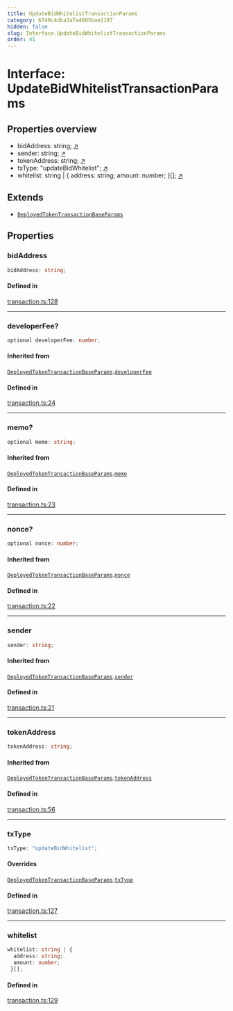 ```yaml
---
title: UpdateBidWhitelistTransactionParams
category: 6749c4dba3a7a4005bae1197
hidden: false
slug: Interface.UpdateBidWhitelistTransactionParams
order: 41
---
```


# Interface: UpdateBidWhitelistTransactionParams

## Properties overview

- bidAddress:  string; [↗](#bidaddress)
- sender:  string; [↗](#sender)
- tokenAddress:  string; [↗](#tokenaddress)
- txType:  "updateBidWhitelist"; [↗](#txtype)
- whitelist:  string | {
  address: string;
  amount: number;
 }[]; [↗](#whitelist)

## Extends

- [`DeployedTokenTransactionBaseParams`](interfacedeployedtokentransactionbaseparams)

## Properties

### bidAddress

```ts
bidAddress: string;
```

#### Defined in

[transaction.ts:128](https://github.com/zkcloudworker/minatokens-lib/blob/main/packages/api/src/transaction.ts#L128)

***

### developerFee?

```ts
optional developerFee: number;
```

#### Inherited from

[`DeployedTokenTransactionBaseParams`](interfacedeployedtokentransactionbaseparams).[`developerFee`](Interface.DeployedTokenTransactionBaseParams.md#developerfee)

#### Defined in

[transaction.ts:24](https://github.com/zkcloudworker/minatokens-lib/blob/main/packages/api/src/transaction.ts#L24)

***

### memo?

```ts
optional memo: string;
```

#### Inherited from

[`DeployedTokenTransactionBaseParams`](interfacedeployedtokentransactionbaseparams).[`memo`](Interface.DeployedTokenTransactionBaseParams.md#memo)

#### Defined in

[transaction.ts:23](https://github.com/zkcloudworker/minatokens-lib/blob/main/packages/api/src/transaction.ts#L23)

***

### nonce?

```ts
optional nonce: number;
```

#### Inherited from

[`DeployedTokenTransactionBaseParams`](interfacedeployedtokentransactionbaseparams).[`nonce`](Interface.DeployedTokenTransactionBaseParams.md#nonce)

#### Defined in

[transaction.ts:22](https://github.com/zkcloudworker/minatokens-lib/blob/main/packages/api/src/transaction.ts#L22)

***

### sender

```ts
sender: string;
```

#### Inherited from

[`DeployedTokenTransactionBaseParams`](interfacedeployedtokentransactionbaseparams).[`sender`](Interface.DeployedTokenTransactionBaseParams.md#sender)

#### Defined in

[transaction.ts:21](https://github.com/zkcloudworker/minatokens-lib/blob/main/packages/api/src/transaction.ts#L21)

***

### tokenAddress

```ts
tokenAddress: string;
```

#### Inherited from

[`DeployedTokenTransactionBaseParams`](interfacedeployedtokentransactionbaseparams).[`tokenAddress`](Interface.DeployedTokenTransactionBaseParams.md#tokenaddress)

#### Defined in

[transaction.ts:56](https://github.com/zkcloudworker/minatokens-lib/blob/main/packages/api/src/transaction.ts#L56)

***

### txType

```ts
txType: "updateBidWhitelist";
```

#### Overrides

[`DeployedTokenTransactionBaseParams`](interfacedeployedtokentransactionbaseparams).[`txType`](Interface.DeployedTokenTransactionBaseParams.md#txtype)

#### Defined in

[transaction.ts:127](https://github.com/zkcloudworker/minatokens-lib/blob/main/packages/api/src/transaction.ts#L127)

***

### whitelist

```ts
whitelist: string | {
  address: string;
  amount: number;
 }[];
```

#### Defined in

[transaction.ts:129](https://github.com/zkcloudworker/minatokens-lib/blob/main/packages/api/src/transaction.ts#L129)
